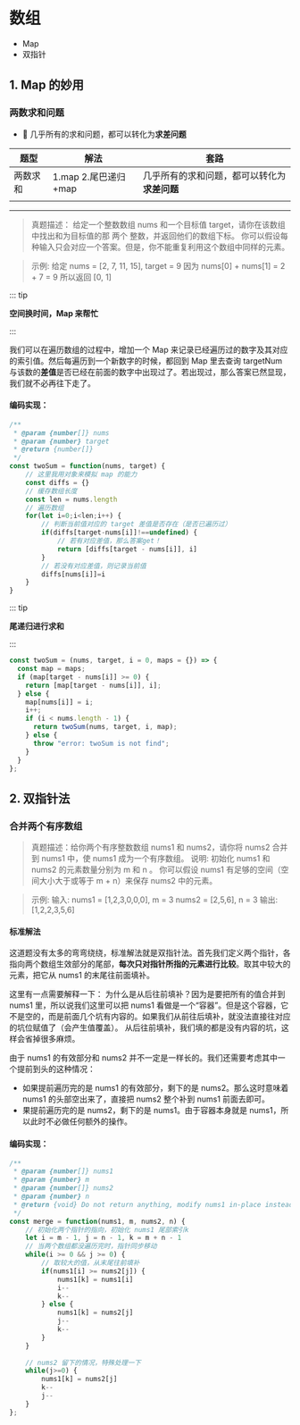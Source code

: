 # 数组

* Map
* 双指针

## 1. Map 的妙用

### 两数求和问题

* 🎉️  几乎所有的求和问题，都可以转化为**求差问题**


| 题型 | 解法 | 套路 |
| - | - | - |
| 两数求和 | 1.map  2.尾巴递归+map | 几乎所有的求和问题，都可以转化为**求差问题** |
|   |   |   |

---

> 真题描述： 给定一个整数数组 nums 和一个目标值 target，请你在该数组中找出和为目标值的那 两个 整数，并返回他们的数组下标。
> 你可以假设每种输入只会对应一个答案。但是，你不能重复利用这个数组中同样的元素。

> 示例: 给定 nums = [2, 7, 11, 15], target = 9
> 因为 nums[0] + nums[1] = 2 + 7 = 9 所以返回 [0, 1]

::: tip

**空间换时间，Map 来帮忙**

:::

我们可以在遍历数组的过程中，增加一个 Map 来记录已经遍历过的数字及其对应的索引值。然后每遍历到一个新数字的时候，都回到 Map 里去查询 targetNum 与该数的**差值**是否已经在前面的数字中出现过了。若出现过，那么答案已然显现，我们就不必再往下走了。


#### 编码实现：

```js
/**
 * @param {number[]} nums
 * @param {number} target
 * @return {number[]}
 */
const twoSum = function(nums, target) {
    // 这里我用对象来模拟 map 的能力
    const diffs = {}
    // 缓存数组长度
    const len = nums.length
    // 遍历数组
    for(let i=0;i<len;i++) {
        // 判断当前值对应的 target 差值是否存在（是否已遍历过）
        if(diffs[target-nums[i]]!==undefined) {
            // 若有对应差值，那么答案get！
            return [diffs[target - nums[i]], i]
        }
        // 若没有对应差值，则记录当前值
        diffs[nums[i]]=i
    }
}
```

::: tip

**尾递归进行求和**

:::

```js
const twoSum = (nums, target, i = 0, maps = {}) => {
  const map = maps;
  if (map[target - nums[i]] >= 0) {
    return [map[target - nums[i]], i];
  } else {
    map[nums[i]] = i;
    i++;
    if (i < nums.length - 1) {
      return twoSum(nums, target, i, map);
    } else {
      throw "error: twoSum is not find";
    }
  }
};

```

## 2. 双指针法

### 合并两个有序数组

> 真题描述：给你两个有序整数数组 nums1 和 nums2，请你将 nums2 合并到 nums1 中，使 nums1 成为一个有序数组。
> 说明: 初始化 nums1 和 nums2 的元素数量分别为 m 和 n 。 你可以假设 nums1 有足够的空间（空间大小大于或等于 m + n）来保存 nums2 中的元素。

> 示例: 输入:
> nums1 = [1,2,3,0,0,0], m = 3
> nums2 = [2,5,6], n = 3
> 输出: [1,2,2,3,5,6]

#### 标准解法

这道题没有太多的弯弯绕绕，标准解法就是双指针法。首先我们定义两个指针，各指向两个数组生效部分的尾部，**每次只对指针所指的元素进行比较**。取其中较大的元素，把它从 nums1 的末尾往前面填补。

这里有一点需要解释一下：
为什么是从后往前填补？因为是要把所有的值合并到 nums1 里，所以说我们这里可以把 nums1 看做是一个“容器”。但是这个容器，它不是空的，而是前面几个坑有内容的。如果我们从前往后填补，就没法直接往对应的坑位赋值了（会产生值覆盖）。
从后往前填补，我们填的都是没有内容的坑，这样会省掉很多麻烦。

由于 nums1 的有效部分和 nums2 并不一定是一样长的。我们还需要考虑其中一个提前到头的这种情况：

* 如果提前遍历完的是 nums1 的有效部分，剩下的是 nums2。那么这时意味着 nums1 的头部空出来了，直接把 nums2 整个补到 nums1 前面去即可。
* 果提前遍历完的是 nums2，剩下的是 nums1。由于容器本身就是 nums1，所以此时不必做任何额外的操作。


#### 编码实现：

```js
/**
 * @param {number[]} nums1
 * @param {number} m
 * @param {number[]} nums2
 * @param {number} n
 * @return {void} Do not return anything, modify nums1 in-place instead.
 */
const merge = function(nums1, m, nums2, n) {
    // 初始化两个指针的指向，初始化 nums1 尾部索引k
    let i = m - 1, j = n - 1, k = m + n - 1
    // 当两个数组都没遍历完时，指针同步移动
    while(i >= 0 && j >= 0) {
        // 取较大的值，从末尾往前填补
        if(nums1[i] >= nums2[j]) {
            nums1[k] = nums1[i] 
            i-- 
            k--
        } else {
            nums1[k] = nums2[j] 
            j-- 
            k--
        }
    }
  
    // nums2 留下的情况，特殊处理一下 
    while(j>=0) {
        nums1[k] = nums2[j]  
        k-- 
        j--
    }
};
```
